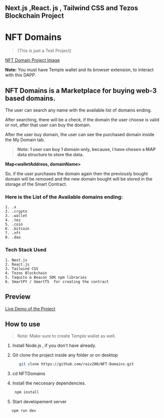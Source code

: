 ## Next.js ,React. js , Tailwind CSS and Tezos Blockchain Project

# NFT Domains
>(This is just a Test Project)

[NFT Domain Project Image]()

**Note:** You must have Temple wallet and its browser extension,  to interact with this DAPP.

## NFT Domains is a Marketplace for buying web-3 based domains.

The user can search any name with the available list of domains ending.

After searching, there will be a check, if the domain the user choose is valid or not, after that user can buy the domain.

After the user buy domain, the user can see the purchased domain inside the My Domain tab.

> **Note: 1 user can buy 1 domain only, because, I have chosen a MAP data structure to store the data.**

**Map<walletAddress, domainName>**

So, if the user purchases the domain again then the previously bought domain will be removed and the new domain bought will be stored in the storage of the Smart Contract.

### Here is the List of the Available domains ending:

    1. .x
    2. .crypto
    3. .wallet
    4. .tez
    5. .coin
    6. .bitcoin
    7. .nft
    8. .dao

### Tech Stack Used

    1. Next.js
    2. React.js
    3. Tailwind CSS
    4. Tezos Blockchain
    5. Taquito & Beacon SDK npm libraries 
    6. SmartPY / SmartTS  for creating the contract


## Preview

[Live Demo of the Project]()

## How to use

> Note: Make sure to create Temple wallet as well.

1. Install Node.js , if you don't have already.

2. Git clone the project inside any folder or on desktop 

   ```bash 
      git clone https://github.com/raiv200/NFT-Domains.git
   ```
3. cd NFTDomains

4. Install the neccesary dependencies.
   
    ```bash
     npm install
    ```
5. Start developement server
  
  ```bash
     npm run dev
  ```